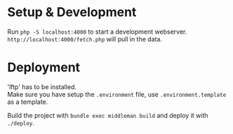 # Setup & Development
Run `php -S localhost:4000` to start a development webserver.  
`http://localhost:4000/fetch.php` will pull in the data.

# Deployment
'lftp' has to be installed.  
Make sure you have setup the `.environment` file, use `.environment.template` as a template.

Build the project with `bundle exec middleman build` and deploy it with `./deploy`.
